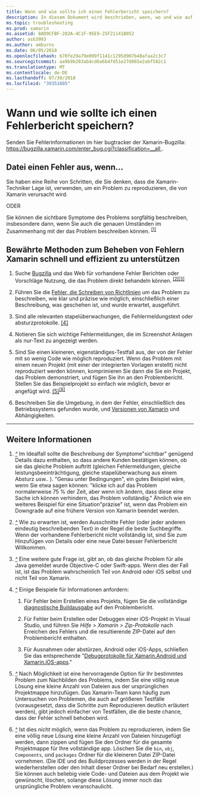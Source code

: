 ```yaml
---
title: Wann und wie sollte ich einen Fehlerbericht speichern?
description: In diesem Dokument wird beschrieben, wann, wo und wie auf einen Fehlerbericht einzureichen. Darüber hinaus Bericht "Fehlerstatus", dass die bewährte Methoden, mit die Entwickler am besten können das Problem zu diagnostizieren.
ms.topic: troubleshooting
ms.prod: xamarin
ms.assetid: 8AD9CFBF-282A-4C1F-95E9-25F21141B052
author: asb3993
ms.author: amburns
ms.date: 06/05/2018
ms.openlocfilehash: b70fe29a79e099f1141c1295d907b48afaa2c3c7
ms.sourcegitcommit: aa9b9b203ab4cd6a6b4fd51e27d865e2abf582c1
ms.translationtype: MT
ms.contentlocale: de-DE
ms.lasthandoff: 07/30/2018
ms.locfileid: "39351605"
---
```

# <a name="when-and-how-should-i-file-a-bug-report"></a>Wann und wie sollte ich einen Fehlerbericht speichern?

Senden Sie Fehlerinformationen im hier bugtracker der Xamarin-Bugzilla: [ https://bugzilla.xamarin.com/enter_bug.cgi?classification=__all ](https://bugzilla.xamarin.com/enter_bug.cgi?classification=__all).

## <a name="file-a-bug-if"></a>Datei einen Fehler aus, wenn...

Sie haben eine Reihe von Schritten, die Sie denken, dass die Xamarin-Techniker Lage ist, verwenden, um ein Problem zu reproduzieren, die von Xamarin verursacht wird.

ODER

Sie können die sichtbare Symptome des Problems sorgfältig beschreiben, insbesondere dann, wenn Sie auch die genauen Umständen im Zusammenhang mit der das Problem beschreiben können. <sup> [[1]](#note-1)</sup>


## <a name="best-practices-to-help-xamarin-address-bugs-quickly-and-efficiently"></a>Bewährte Methoden zum Beheben von Fehlern Xamarin schnell und effizient zu unterstützen


1. <a name="ref-1" />Suche [Bugzilla](https://bugzilla.xamarin.com/query.cgi?format=specific&amp;bug_status=__all__) und das Web für vorhandene Fehler Berichten oder Vorschläge Nutzung, die das Problem direkt behandeln können.<sup> [[2]](#note-2)</sup><sup>[[3]](#note-3)</sup>

1. <a name="ref-2" />Führen Sie die [Fehler, die Schreiben von Richtlinien](https://bugzilla.xamarin.com/page.cgi?id=bug-writing.html) um das Problem zu beschreiben, wie klar und präzise wie möglich, einschließlich einer Beschreibung, was geschehen ist, und wurde erwartet, ausgeführt.

1. <a name="ref-3" />Sind alle relevanten stapelüberwachungen, die Fehlermeldungstext oder absturzprotokolle. <sup>[[4]](#note-4)</sup>

1. <a name="ref-4" />Notieren Sie sich wichtige Fehlermeldungen, die im Screenshot Anlagen als nur-Text zu angezeigt werden.

1. <a name="ref-5" />Sind Sie einen kleineren, eigenständiges-Testfall aus, der von der Fehler mit so wenig Code wie möglich reproduziert.  Wenn das Problem mit einem neuen Projekt (mit einer der integrierten Vorlagen erstellt) nicht reproduziert werden können, komprimieren Sie dann die Sie ein Projekt, das Problem demonstriert, und fügen Sie ihn an den Problembericht.  Stellen Sie das Beispielprojekt so einfach wie möglich, bevor er angefügt wird. <sup> [[5]](#note-5)</sup><sup>[[6]](#note-6)</sup>

1. <a name="ref-6" />Beschreiben Sie die Umgebung, in dem der Fehler, einschließlich des Betriebssystems gefunden wurde, und [Versionen von Xamarin](~/cross-platform/troubleshooting/questions/version-logs.md) und Abhängigkeiten.

---

## <a name="additional-details"></a>Weitere Informationen

1. <a name="note-1" />[*^*](#ref-1) Im Idealfall sollte die Beschreibung der Symptome"sichtbar" genügend Details dazu enthalten, so dass andere Kunden bestätigen können, ob sie das gleiche Problem auftritt (gleichen Fehlermeldungen, gleiche leistungsbeeinträchtigung, gleiche stapelüberwachung aus einem Absturz _usw.._ ). "Genau unter Bedingungen", ein gutes Beispiel wäre, wenn Sie etwa sagen können: "klicke ich auf das Problem normalerweise 75 % der Zeit, aber wenn ich ändern, dass diese eine Sache ich können verhindern, das Problem vollständig." Ähnlich wie ein weiteres Beispiel für eine Situation"präzise" ist, wenn das Problem ein Downgrade auf eine frühere Version von Xamarin beendet werden.

1. <a name="note-2" />[*^*](#ref-2) Wie zu erwarten ist, werden Ausschnitte Fehler (oder jeder anderen eindeutig beschreibenden Text) in der Regel die beste Suchbegriffe. Wenn der vorhandene Fehlerbericht nicht vollständig ist, sind Sie zum Hinzufügen von Details oder eine neue Datei besser Fehlerbericht Willkommen.

1. <a name="note-3" />[*^*](#ref-3) Eine weitere gute Frage ist, gibt an, ob das gleiche Problem für alle Java gemeldet wurde Objective-C oder Swift-apps. Wenn dies der Fall ist, ist das Problem wahrscheinlich Teil von Android oder iOS selbst und nicht Teil von Xamarin.

1. <a name="note-4" />[*^*](#ref-4) Einige Beispiele für Informationen anfordern:

    1. Für Fehler beim Erstellen eines Projekts, fügen Sie die vollständige [diagnostische Buildausgabe](~/android/troubleshooting/troubleshooting.md#Diagnostic_MSBuild_Output) auf den Problembericht.
    
    1. Für Fehler beim Erstellen oder Debuggen einer iOS-Projekt in Visual Studio, und führen Sie _Hilfe > Xamarin > Zip-Protokolle_ nach Erreichen des Fehlers und die resultierende ZIP-Datei auf den Problembericht enthalten.
    
    1. Für Ausnahmen oder abstürzen, Android oder iOS-Apps, schließen Sie das entsprechende "[Debugprotokolle für Xamarin.Android und Xamarin.iOS-apps](~/cross-platform/troubleshooting/questions/version-logs.md#debug-logs-for-xamarin-apps)."

1. <a name="note-5" />[*^*](#ref-5) Nach Möglichkeit ist eine hervorragende Option für Ihr bestimmtes Problem zum Nachbilden des Problems, indem Sie eine völlig neue Lösung eine kleine Anzahl von Dateien aus der ursprünglichen Projektmappe hinzufügen. Das Xamarin-Team kann häufig zum Untersuchen von Problemen, die auch auf größeren Testfälle (vorausgesetzt, dass die Schritte zum Reproduzieren deutlich erläutert werden), gibt jedoch einfacher von Testfällen, die die beste chance, dass der Fehler schnell behoben wird.


1. <a name="note-6" />[*^*](#ref-6) Ist dies _nicht_ möglich, wenn das Problem zu reproduzieren, indem Sie eine völlig neue Lösung eine kleine Anzahl von Dateien hinzugefügt werden, dann zippen und fügen Sie den Ordner für die gesamte Projektmappe für Ihre vollständige app. Löschen Sie die `bin`, `obj`, `Components`, und `packages` Ordner für die kleineren Datei ZIP-Datei vornehmen. (Die IDE und des Buildprozesses werden in der Regel wiederherstellen oder den Inhalt dieser Ordner bei Bedarf neu erstellen.) Sie können auch beliebig viele Code- und Dateien aus dem Projekt wie gewünscht, löschen, solange diese Lösung immer noch das ursprüngliche Problem veranschaulicht.

